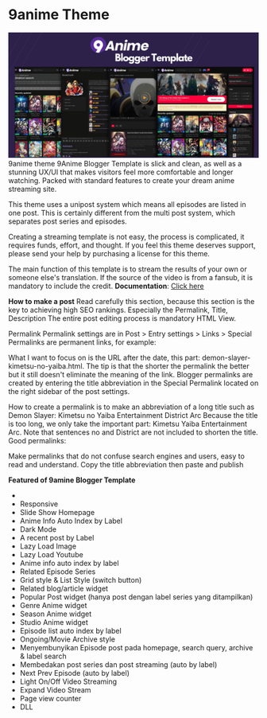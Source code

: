 # 9anime Theme

![image](https://github.com/Nabeelshar/9anime/blob/main/Blogger%20Template.png?raw=true)
9anime theme
9Anime Blogger Template is slick and clean, as well as a stunning UX/UI that makes visitors feel more comfortable and longer watching. Packed with standard features to create your dream anime streaming site.

This theme uses a unipost system which means all episodes are listed in one post. This is certainly different from the multi post system, which separates post series and episodes.

Creating a streaming template is not easy, the process is complicated, it requires funds, effort, and thought.
If you feel this theme deserves support, please send your help by purchasing a license for this theme.

The main function of this template is to stream the results of your own or someone else's translation. If the source of the video is from a fansub, it is mandatory to include the credit.
**Documentation**: [Click here](https://youtu.be/AhRS4souhyk?t=58)

**How to make a post​**
Read carefully this section, because this section is the key to achieving high SEO rankings. Especially the Permalink, Title, Description
The entire post editing process is mandatory HTML View.

Permalink​
Permalink settings are in Post > Entry settings > Links > Special
Permalinks are permanent links, for example:

What I want to focus on is the URL after the date, this part: demon-slayer-kimetsu-no-yaiba.html. The tip is that the shorter the permalink the better but it still doesn't eliminate the meaning of the link. Blogger permalinks are created by entering the title abbreviation in the Special Permalink located on the right sidebar of the post settings.


How to create a permalink is to make an abbreviation of a long title such as Demon Slayer: Kimetsu no Yaiba Entertainment District Arc
Because the title is too long, we only take the important part: Kimetsu Yaiba Entertainment Arc.
Note that sentences no and District are not included to shorten the title. Good permalinks:

Make permalinks that do not confuse search engines and users, easy to read and understand. Copy the title abbreviation then paste and publish

**Featured of 9amine Blogger Template​**

- 
- Responsive
- Slide Show Homepage
- Anime Info Auto Index by Label
- Dark Mode
- A recent post by Label
- Lazy Load Image
- Lazy Load Youtube
- Anime info auto index by label
- Related Episode Series
- Grid style & List Style (switch button)
- Related blog/article widget
- Popular Post widget (hanya post dengan label series yang ditampilkan)
- Genre Anime widget
- Season Anime widget
- Studio Anime widget
- Episode list auto index by label
- Ongoing/Movie Archive style
- Menyembunyikan Episode post pada homepage, search query, archive & label search
- Membedakan post series dan post streaming (auto by label)
- Next Prev Episode (auto by label)
- Light On/Off Video Streaming
- Expand Video Stream
- Page view counter
- DLL

